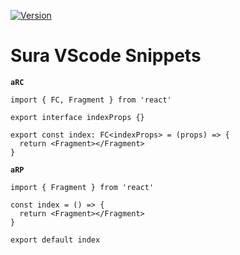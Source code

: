 [![Version](https://vsmarketplacebadge.apphb.com/version-short/asurraa.sura-code-snippets.svg)](https://marketplace.visualstudio.com/items?itemName=asurraa.sura-code-snippets)
# Sura VScode Snippets

**`aRC`**

```tsx
import { FC, Fragment } from 'react'

export interface indexProps {}

export const index: FC<indexProps> = (props) => {
  return <Fragment></Fragment>
}
```

**`aRP`**

```tsx
import { Fragment } from 'react'

const index = () => {
  return <Fragment></Fragment>
}

export default index
```
